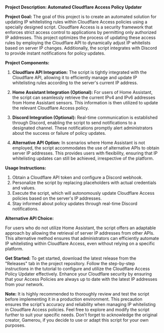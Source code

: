 **Project Description: Automated Cloudflare Access Policy Updater**

**Project Goal:**
The goal of this project is to create an automated solution for updating IP whitelisting rules within Cloudflare Access policies using a specially designed script. Cloudflare Access is a security framework that enforces strict access control to applications by permitting only authorized IP addresses. This project optimizes the process of updating these access rules by employing the Cloudflare API to dynamically adjust IP whitelists based on server IP changes. Additionally, the script integrates with Discord to provide instant notifications for policy updates.

**Project Components:**

1. **Cloudflare API Integration:**
   The script is tightly integrated with the Cloudflare API, allowing it to efficiently manage and update IP whitelisting rules according to the server's current IP address.

2. **Home Assistant Integration (Optional):**
   For users of Home Assistant, the script can seamlessly retrieve the current IPv4 and IPv6 addresses from Home Assistant sensors. This information is then utilized to update the relevant Cloudflare Access policy.

3. **Discord Integration (Optional):**
   Real-time communication is established through Discord, enabling the script to send notifications to a designated channel. These notifications promptly alert administrators about the success or failure of policy updates.

4. **Alternative API Option:**
   In scenarios where Home Assistant is not employed, the script accommodates the use of alternative APIs to obtain server IP addresses. This provides users with flexibility, ensuring that IP whitelisting updates can still be achieved, irrespective of the platform.

**Usage Instructions:**

1. Obtain a Cloudflare API token and configure a Discord webhook.
2. Personalize the script by replacing placeholders with actual credentials and values.
3. Execute the script, which will autonomously update Cloudflare Access policies based on the server's IP addresses.
4. Stay informed about policy updates through real-time Discord notifications.

**Alternative API Choice:**

For users who do not utilize Home Assistant, the script offers an adaptable approach by allowing the retrieval of server IP addresses from other APIs. This alternative method ensures that administrators can efficiently automate IP whitelisting within Cloudflare Access, even without relying on a specific platform.

**Get Started:**
To get started, download the latest release from the "Releases" tab in the project repository. Follow the step-by-step instructions in the tutorial to configure and utilize the Cloudflare Access Policy Updater effectively. Enhance your Cloudflare security by ensuring that your Access Policies are always up to date with the latest IP addresses from your network.

**Note:**
It is highly recommended to thoroughly review and test the script before implementing it in a production environment. This precaution ensures the script's accuracy and reliability when managing IP whitelisting in Cloudflare Access policies. Feel free to explore and modify the script further to suit your specific needs. Don't forget to acknowledge the original creator, Gamerou, if you decide to use or adapt this script for your own purposes.
